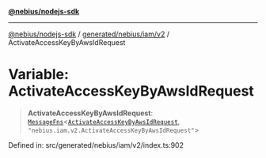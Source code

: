 [**@nebius/nodejs-sdk**](../../../../../README.md)

---

[@nebius/nodejs-sdk](../../../../../README.md) / [generated/nebius/iam/v2](../README.md) / ActivateAccessKeyByAwsIdRequest

# Variable: ActivateAccessKeyByAwsIdRequest

> **ActivateAccessKeyByAwsIdRequest**: [`MessageFns`](../../../../../runtime/protos/core/interfaces/MessageFns.md)\<[`ActivateAccessKeyByAwsIdRequest`](../interfaces/ActivateAccessKeyByAwsIdRequest.md), `"nebius.iam.v2.ActivateAccessKeyByAwsIdRequest"`\>

Defined in: src/generated/nebius/iam/v2/index.ts:902

